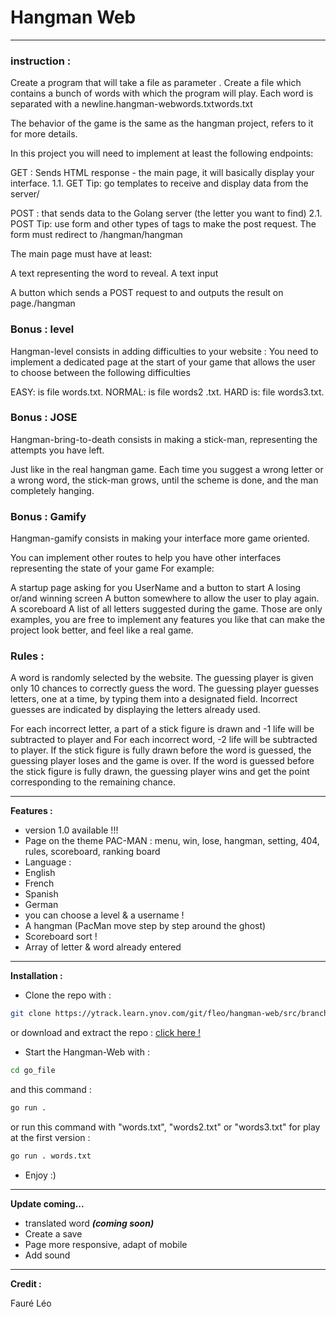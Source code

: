 # Hangman Web

---

### instruction : ###

Create a program that will take a file as parameter . Create a file which contains a bunch of words with which the program will play. Each word is separated with a newline.hangman-webwords.txtwords.txt

The behavior of the game is the same as the hangman project, refers to it for more details.

In this project you will need to implement at least the following endpoints:

GET : Sends HTML response - the main page, it will basically display your interface.
1.1. GET Tip: go templates to receive and display data from the server/

POST : that sends data to the Golang server (the letter you want to find)
2.1. POST Tip: use form and other types of tags to make the post request. The form must redirect to /hangman/hangman

The main page must have at least:

A text representing the word to reveal.
A text input

A button which sends a POST request to and outputs the result on page./hangman

### Bonus : level ###
Hangman-level consists in adding difficulties to your website : You need to implement a dedicated page at the start of your game that allows the user to choose between the following difficulties

EASY: is file words.txt.
NORMAL: is file words2 .txt.
HARD is: file words3.txt.

### Bonus : JOSE ###

Hangman-bring-to-death consists in making a stick-man, representing the attempts you have left. 

Just like in the real hangman game. Each time you suggest a wrong letter or a wrong word, the stick-man grows,
until the scheme is done, and the man completely hanging.

### Bonus : Gamify ###

Hangman-gamify consists in making your interface more game oriented.

You can implement other routes to help you have other interfaces representing the state of your game For example:

A startup page asking for you UserName and a button to start
A losing or/and winning screen
A button somewhere to allow the user to play again.
A scoreboard
A list of all letters suggested during the game.
Those are only examples, you are free to implement any features you like that can make the project look better, and feel like a real game.

### Rules : ###

A word is randomly selected by the website. The guessing player is given only 10 chances to correctly guess the word.
The guessing player guesses letters, one at a time, by typing them into a designated field.
Incorrect guesses are indicated by displaying the letters already used.

For each incorrect letter, a part of a stick figure is drawn and -1 life will be subtracted to player and For each incorrect word, -2 life will be subtracted to player.
If the stick figure is fully drawn before the word is guessed, the guessing player loses and the game is over.
If the word is guessed before the stick figure is fully drawn, the guessing player wins and get the point corresponding to the remaining chance.

---

**Features :**

- version 1.0 available !!!
- Page on the theme PAC-MAN : menu, win, lose, hangman, setting, 404, rules, scoreboard, ranking board
- Language :
- English
- French
- Spanish
- German
- you can choose a level & a username !
- A hangman (PacMan move step by step around the ghost)
- Scoreboard sort !
- Array of letter & word already entered

---

**Installation :**

- Clone the repo with :

```bash
git clone https://ytrack.learn.ynov.com/git/fleo/hangman-web/src/branch/devphav2
```

or download and extract the repo : [click here !](https://ytrack.learn.ynov.com/git/fleo/hangman-web/src/branch/devphav2)

- Start the Hangman-Web with :

```bash
cd go_file
```

and this command :

```bash
go run .
```

or run this command with "words.txt", "words2.txt" or "words3.txt" for play at the first version :

```bash
go run . words.txt
```

- Enjoy :)

---

**Update coming...**

- translated word ___(coming soon)___
- Create a save
- Page more responsive, adapt of mobile
- Add sound

---

**Credit :**

Fauré Léo
